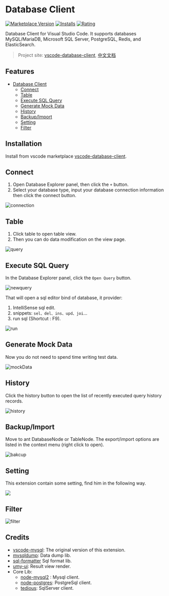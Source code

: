 # Database Client

[![Marketplace Version](https://vsmarketplacebadge.apphb.com/version-short/cweijan.vscode-mysql-client2.svg)](https://marketplace.visualstudio.com/items?itemName=cweijan.vscode-mysql-client2) [![Installs](https://vsmarketplacebadge.apphb.com/installs-short/cweijan.vscode-mysql-client2.svg)](https://marketplace.visualstudio.com/items?itemName=cweijan.vscode-mysql-client2) [![Rating](https://vsmarketplacebadge.apphb.com/rating-short/cweijan.vscode-mysql-client2.svg)](https://marketplace.visualstudio.com/items?itemName=cweijan.vscode-mysql-client2)

Database Client for Visual Studio Code. It supports databases MySQL/MariaDB, Microsoft SQL Server, PostgreSQL, Redis, and ElasticSearch.

> Project site: [vscode-database-client](https://github.com/cweijan/vscode-database-client), [中文文档](https://github.com/cweijan/vscode-database-client/blob/master/README_CN.md)

## Features

- [Database Client](#database-client)
  - [Connect](#connect)
  - [Table](#table)
  - [Execute SQL Query](#execute-sql-query)
  - [Generate Mock Data](#generate-mock-data)
  - [History](#history)
  - [Backup/Import](#backupimport)
  - [Setting](#setting)
  - [Filter](#filter)

## Installation

Install from vscode marketplace [vscode-database-client](https://marketplace.visualstudio.com/items?itemName=cweijan.vscode-mysql-client2).

## Connect

1. Open Database Explorer panel, then click the `+` button.
2. Select your database type, input your database connection information then click the connect button.

![connection](https://github.com/cweijan/vscode-database-client/raw/master/images/connection.jpg)

## Table

1. Click table to open table view.
2. Then you can do data modification on the view page.

![query](https://github.com/cweijan/vscode-database-client/raw/master/images/QueryTable.jpg)

## Execute SQL Query

In the Database Explorer panel, click the `Open Query` button.

![newquery](https://github.com/cweijan/vscode-database-client/raw/master/images/newquery.jpg)

That will open a sql editor bind of database, it provider:

1. IntelliSense sql edit.
2. snippets: `sel、del、ins、upd、joi`...
3. run sql (Shortcut : F9).

![run](https://github.com/cweijan/vscode-database-client/raw/master/images/run.jpg)

## Generate Mock Data

Now you do not need to spend time writing test data.

![mockData](https://github.com/cweijan/vscode-database-client/raw/master/images/mockData.png)

## History

Click the history button to open the list of recently executed query history records.

![history](https://github.com/cweijan/vscode-database-client/raw/master/images/history.jpg)

## Backup/Import

Move to ant DatabaseNode or TableNode. The export/import options are listed in the context menu (right click to open).

![bakcup](https://github.com/cweijan/vscode-database-client/raw/master/images/Backup.jpg)

## Setting

This extension contain some setting, find him in the following way.

![](https://github.com/cweijan/vscode-database-client/raw/master/image/README/1611910592756.png)

## Filter

![filter](https://github.com/cweijan/vscode-database-client/raw/master/images/filter.gif)

## Credits

- [vscode-mysql](https://github.com/formulahendry/vscode-mysql): The original version of this extension.
- [mysqldump](https://github.com/bradzacher/mysqldum): Data dump lib.
- [sql-formatter](https://github.com/zeroturnaround/sql-formatter) Sql format lib.
- [umy-ui](https://github.com/u-leo/umy-ui): Result view render.
- Core Lib:
  - [node-mysql2](https://github.com/sidorares/node-mysql2) : Mysql client.
  - [node-postgres](https://github.com/brianc/node-postgres): PostgreSql client.
  - [tedious](https://github.com/tediousjs/tedious): SqlServer client.
